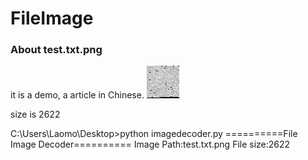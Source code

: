 # FileImage

### About test.txt.png

it is a demo, a article in Chinese.
![DEMO](test.txt.png)

size is 2622

  C:\Users\Laomo\Desktop>python imagedecoder.py
  ==========File Image Decoder==========
  Image Path:test.txt.png
  File size:2622
  
